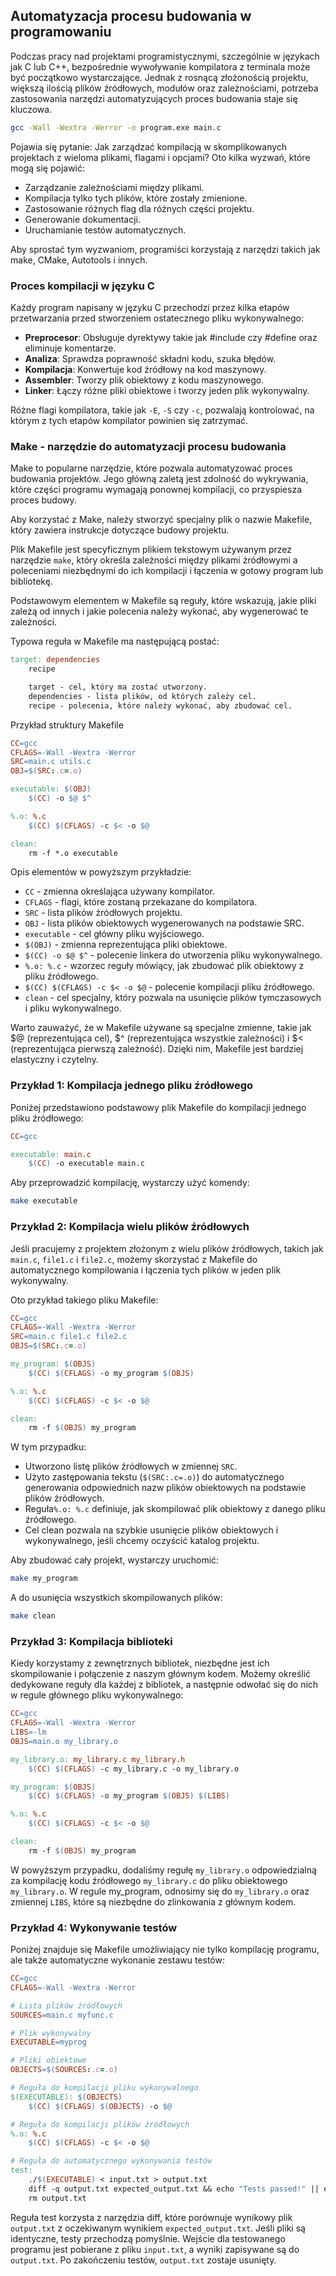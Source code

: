 ## Automatyzacja procesu budowania w programowaniu

Podczas pracy nad projektami programistycznymi, szczególnie w językach jak C lub C++, bezpośrednie wywoływanie kompilatora z terminala może być początkowo wystarczające. Jednak z rosnącą złożonością projektu, większą ilością plików źródłowych, modułów oraz zależnościami, potrzeba zastosowania narzędzi automatyzujących proces budowania staje się kluczowa.

```bash
gcc -Wall -Wextra -Werror -o program.exe main.c
```

Pojawia się pytanie: Jak zarządzać kompilacją w skomplikowanych projektach z wieloma plikami, flagami i opcjami? Oto kilka wyzwań, które mogą się pojawić:

- Zarządzanie zależnościami między plikami.
- Kompilacja tylko tych plików, które zostały zmienione.
- Zastosowanie różnych flag dla różnych części projektu.
- Generowanie dokumentacji.
- Uruchamianie testów automatycznych.

Aby sprostać tym wyzwaniom, programiści korzystają z narzędzi takich jak make, CMake, Autotools i innych.

### Proces kompilacji w języku C

Każdy program napisany w języku C przechodzi przez kilka etapów przetwarzania przed stworzeniem ostatecznego pliku wykonywalnego:

- **Preprocesor**: Obsługuje dyrektywy takie jak #include czy #define oraz eliminuje komentarze.
- **Analiza**: Sprawdza poprawność składni kodu, szuka błędów.
- **Kompilacja**: Konwertuje kod źródłowy na kod maszynowy.
- **Assembler**: Tworzy plik obiektowy z kodu maszynowego.
- **Linker**: Łączy różne pliki obiektowe i tworzy jeden plik wykonywalny.

Różne flagi kompilatora, takie jak `-E`, `-S` czy `-c`, pozwalają kontrolować, na którym z tych etapów kompilator powinien się zatrzymać.

### Make - narzędzie do automatyzacji procesu budowania

Make to popularne narzędzie, które pozwala automatyzować proces budowania projektów. Jego główną zaletą jest zdolność do wykrywania, które części programu wymagają ponownej kompilacji, co przyspiesza proces budowy.

Aby korzystać z Make, należy stworzyć specjalny plik o nazwie Makefile, który zawiera instrukcje dotyczące budowy projektu. 

Plik Makefile jest specyficznym plikiem tekstowym używanym przez narzędzie `make`, który określa zależności między plikami źródłowymi a poleceniami niezbędnymi do ich kompilacji i łączenia w gotowy program lub bibliotekę.

Podstawowym elementem w Makefile są reguły, które wskazują, jakie pliki zależą od innych i jakie polecenia należy wykonać, aby wygenerować te zależności.

Typowa reguła w Makefile ma następującą postać:

```makefile
target: dependencies
    recipe

    target - cel, który ma zostać utworzony.
    dependencies - lista plików, od których zależy cel.
    recipe - polecenia, które należy wykonać, aby zbudować cel.
```

Przykład struktury Makefile

```makefile
CC=gcc
CFLAGS=-Wall -Wextra -Werror
SRC=main.c utils.c
OBJ=$(SRC:.c=.o)

executable: $(OBJ)
	$(CC) -o $@ $^

%.o: %.c
	$(CC) $(CFLAGS) -c $< -o $@

clean:
	rm -f *.o executable
```

Opis elementów w powyższym przykładzie:

- `CC` - zmienna określająca używany kompilator.
- `CFLAGS` - flagi, które zostaną przekazane do kompilatora.
- `SRC` - lista plików źródłowych projektu.
- `OBJ` - lista plików obiektowych wygenerowanych na podstawie SRC.
- `executable` - cel główny pliku wyjściowego.
- `$(OBJ)` - zmienna reprezentująca pliki obiektowe.
- `$(CC) -o $@ $^` - polecenie linkera do utworzenia pliku wykonywalnego.
- `%.o: %.c` - wzorzec reguły mówiący, jak zbudować plik obiektowy z pliku źródłowego.
- `$(CC) $(CFLAGS) -c $< -o $@` - polecenie kompilacji pliku źródłowego.
- `clean` - cel specjalny, który pozwala na usunięcie plików tymczasowych i pliku wykonywalnego.

Warto zauważyć, że w Makefile używane są specjalne zmienne, takie jak $@ (reprezentująca cel), $^ (reprezentująca wszystkie zależności) i $< (reprezentująca pierwszą zależność). Dzięki nim, Makefile jest bardziej elastyczny i czytelny.

### Przykład 1: Kompilacja jednego pliku źródłowego

Poniżej przedstawiono podstawowy plik Makefile do kompilacji jednego pliku źródłowego:

```makefile
CC=gcc

executable: main.c
	$(CC) -o executable main.c
```

Aby przeprowadzić kompilację, wystarczy użyć komendy:

```bash
make executable
```

### Przykład 2: Kompilacja wielu plików źródłowych

Jeśli pracujemy z projektem złożonym z wielu plików źródłowych, takich jak `main.c`, `file1.c` i `file2.c`, możemy skorzystać z Makefile do automatycznego kompilowania i łączenia tych plików w jeden plik wykonywalny.

Oto przykład takiego pliku Makefile:

```makefile
CC=gcc
CFLAGS=-Wall -Wextra -Werror
SRC=main.c file1.c file2.c
OBJS=$(SRC:.c=.o)

my_program: $(OBJS)
	$(CC) $(CFLAGS) -o my_program $(OBJS)

%.o: %.c
	$(CC) $(CFLAGS) -c $< -o $@

clean:
	rm -f $(OBJS) my_program
```

W tym przypadku:

- Utworzono listę plików źródłowych w zmiennej `SRC`.
- Użyto zastępowania tekstu (`$(SRC:.c=.o)`) do automatycznego generowania odpowiednich nazw plików obiektowych na podstawie plików źródłowych.
- Reguła`%.o: %.c` definiuje, jak skompilować plik obiektowy z danego pliku źródłowego.
- Cel clean pozwala na szybkie usunięcie plików obiektowych i wykonywalnego, jeśli chcemy oczyścić katalog projektu.

Aby zbudować cały projekt, wystarczy uruchomić:

```bash
make my_program
```

A do usunięcia wszystkich skompilowanych plików:

```bash
make clean
```

### Przykład 3: Kompilacja biblioteki

Kiedy korzystamy z zewnętrznych bibliotek, niezbędne jest ich skompilowanie i połączenie z naszym głównym kodem. Możemy określić dedykowane reguły dla każdej z bibliotek, a następnie odwołać się do nich w regule głównego pliku wykonywalnego:

```makefile
CC=gcc
CFLAGS=-Wall -Wextra -Werror
LIBS=-lm
OBJS=main.o my_library.o

my_library.o: my_library.c my_library.h
	$(CC) $(CFLAGS) -c my_library.c -o my_library.o

my_program: $(OBJS)
	$(CC) $(CFLAGS) -o my_program $(OBJS) $(LIBS)

%.o: %.c
	$(CC) $(CFLAGS) -c $< -o $@

clean:
	rm -f $(OBJS) my_program
```

W powyższym przypadku, dodaliśmy regułę `my_library.o` odpowiedzialną za kompilację kodu źródłowego `my_library.c` do pliku obiektowego `my_library.o`. W regule my_program, odnosimy się do `my_library.o` oraz zmiennej `LIBS`, które są niezbędne do zlinkowania z głównym kodem.

### Przykład 4: Wykonywanie testów

Poniżej znajduje się Makefile umożliwiający nie tylko kompilację programu, ale także automatyczne wykonanie zestawu testów:

```makefile
CC=gcc
CFLAGS=-Wall -Wextra -Werror

# Lista plików źródłowych
SOURCES=main.c myfunc.c

# Plik wykonywalny
EXECUTABLE=myprog

# Pliki obiektowe
OBJECTS=$(SOURCES:.c=.o)

# Reguła do kompilacji pliku wykonywalnego
$(EXECUTABLE): $(OBJECTS)
	$(CC) $(CFLAGS) $(OBJECTS) -o $@

# Reguła do kompilacji plików źródłowych
%.o: %.c
	$(CC) $(CFLAGS) -c $< -o $@

# Reguła do automatycznego wykonywania testów
test:
	./$(EXECUTABLE) < input.txt > output.txt
	diff -q output.txt expected_output.txt && echo "Tests passed!" || echo "Tests failed!"
	rm output.txt
```

Reguła test korzysta z narzędzia diff, które porównuje wynikowy plik `output.txt` z oczekiwanym wynikiem `expected_output.txt`. Jeśli pliki są identyczne, testy przechodzą pomyślnie. Wejście dla testowanego programu jest pobierane z pliku `input.txt`, a wyniki zapisywane są do `output.txt`. Po zakończeniu testów, `output.txt` zostaje usunięty.
